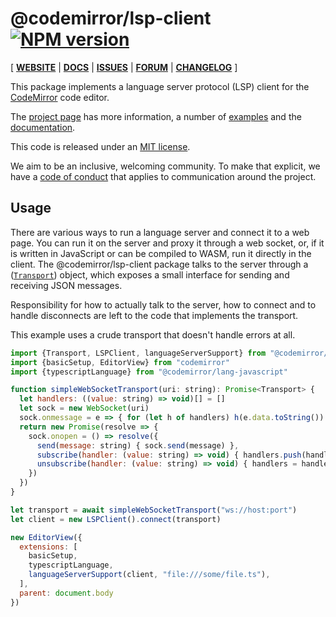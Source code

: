 # @codemirror/lsp-client [![NPM version](https://img.shields.io/npm/v/@codemirror/lsp-client.svg)](https://www.npmjs.org/package/@codemirror/lsp-client)

[ [**WEBSITE**](https://codemirror.net/) | [**DOCS**](https://codemirror.net/docs/ref/#lsp-client) | [**ISSUES**](https://github.com/codemirror/dev/issues) | [**FORUM**](https://discuss.codemirror.net/c/v6/) | [**CHANGELOG**](https://github.com/codemirror/lsp-client/blob/main/CHANGELOG.md) ]

This package implements a language server protocol (LSP) client for
the [CodeMirror](https://codemirror.net/) code editor.

The [project page](https://codemirror.net/) has more information, a
number of [examples](https://codemirror.net/examples/) and the
[documentation](https://codemirror.net/docs/ref/#lsp-client).

This code is released under an
[MIT license](https://github.com/codemirror/lsp-client/tree/main/LICENSE).

We aim to be an inclusive, welcoming community. To make that explicit,
we have a [code of
conduct](http://contributor-covenant.org/version/1/1/0/) that applies
to communication around the project.

## Usage

There are various ways to run a language server and connect it to a
web page. You can run it on the server and proxy it through a web
socket, or, if it is written in JavaScript or can be compiled to WASM,
run it directly in the client. The @codemirror/lsp-client package
talks to the server through a ([`Transport`](#lsp-client.Transport))
object, which exposes a small interface for sending and receiving JSON
messages.

Responsibility for how to actually talk to the server, how to connect
and to handle disconnects are left to the code that implements the
transport.

This example uses a crude transport that doesn't handle errors at all.


```javascript
import {Transport, LSPClient, languageServerSupport} from "@codemirror/lsp-client"
import {basicSetup, EditorView} from "codemirror"
import {typescriptLanguage} from "@codemirror/lang-javascript"

function simpleWebSocketTransport(uri: string): Promise<Transport> {
  let handlers: ((value: string) => void)[] = []
  let sock = new WebSocket(uri)
  sock.onmessage = e => { for (let h of handlers) h(e.data.toString()) }
  return new Promise(resolve => {
    sock.onopen = () => resolve({
      send(message: string) { sock.send(message) },
      subscribe(handler: (value: string) => void) { handlers.push(handler) },
      unsubscribe(handler: (value: string) => void) { handlers = handlers.filter(h => h != handler) }
    })
  })
}

let transport = await simpleWebSocketTransport("ws://host:port")
let client = new LSPClient().connect(transport)

new EditorView({
  extensions: [
    basicSetup,
    typescriptLanguage,
    languageServerSupport(client, "file:///some/file.ts"),
  ],
  parent: document.body
})
```
